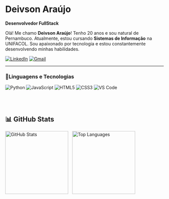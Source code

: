 # Deivson Araújo

**Desenvolvedor FullStack**

 Olá! Me chamo **Deivson Araújo**! Tenho 20 anos e sou natural de Pernambuco. Atualmente, estou cursando **Sistemas de Informação** na UNIFACOL. Sou apaixonado por tecnologia e estou constantemente desenvolvendo minhas habilidades.
 
[![LinkedIn](https://img.shields.io/badge/LinkedIn-0077B5?style=flat&logo=linkedin&logoColor=white)](https://linkedin.com/in/deivsonaraujodev)  [![Gmail](https://img.shields.io/badge/Gmail-D14836?style=flat&logo=gmail&logoColor=white)](mailto:deivsonfrancisco04@gmail.com)

---

### 🤖Linguagens e Tecnologias
![Python](https://img.shields.io/badge/Python-3776AB?style=flat&logo=python&logoColor=white)  ![JavaScript](https://img.shields.io/badge/JavaScript-F7DF1E?style=flat&logo=javascript&logoColor=black)  ![HTML5](https://img.shields.io/badge/HTML5-E34F26?style=flat&logo=html5&logoColor=white)  ![CSS3](https://img.shields.io/badge/CSS3-1572B6?style=flat&logo=css3&logoColor=white)  ![VS Code](https://img.shields.io/badge/VS_Code-007ACC?style=flat&logo=visual-studio-code&logoColor=white)

<br/>
<br/>

## 📊 GitHub Stats

<img
    align="left"
    alt="GitHub Stats"
    height="200px"
    style="padding-right: 10px;"
    src="https://github-readme-stats.vercel.app/api?username=deivsonaraujo&show_icons=true&theme=tokyonight&include_all_commits=true&locale=pt-br" />

<img
    align="left"
    alt="Top Languages"
    height="200px"
    style="padding-right: 10px;"
    src="https://github-readme-stats.vercel.app/api/top-langs/?username=deivsonaraujo&theme=tokyonight&layout=compact&title=Tecnologias&langs_count=9" />
